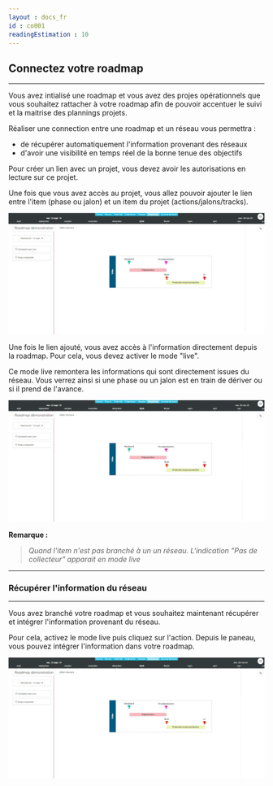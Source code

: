 ```yaml
---
layout : docs_fr
id : co001
readingEstimation : 10
---
```


## Connectez votre roadmap
------------------------

Vous avez intialisé une roadmap et vous avez des projes opérationnels que vous souhaitez rattacher à votre roadmap afin de pouvoir accentuer le suivi et la maitrise des plannings projets. 

Réaliser une connection entre une roadmap et un réseau vous permettra : 
* de récupérer automatiquement l'information provenant des réseaux 
* d'avoir une visibilité en temps réel de la bonne tenue des objectifs

Pour créer un lien avec un projet, vous devez avoir les autorisations en lecture sur ce projet. 

Une fois que vous avez accès au projet, vous allez pouvoir ajouter le lien entre l'item (phase ou jalon) et un item du projet (actions/jalons/tracks). 

<p align="center">
<img src="creerLienRoadmap.gif">
</p>

Une fois le lien ajouté, vous avez accès à l'information directement depuis la roadmap. Pour cela, vous devez activer le mode "live". 

Ce mode live remontera les informations qui sont directement issues du réseau. Vous verrez ainsi si une phase ou un jalon est en train de dériver ou si il prend de l'avance. 

<p align="center">
<img src="afficherLive.gif">
</p>


**Remarque :**
>*Quand l'item n'est pas branché à un un réseau. L'indication "Pas de collecteur" apparait en mode live*

---

### Récupérer l'information du réseau
------------------------

Vous avez branché votre roadmap et vous souhaitez maintenant récupérer et intégrer l'information provenant du réseau. 

Pour cela, activez le mode live puis cliquez sur l'action. Depuis le paneau, vous pouvez intégrer l'information dans votre roadmap.

<p align="center">
<img src="recuperezInformation.gif">
</p>
